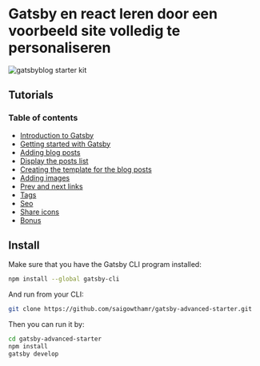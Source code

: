 # Gatsby en react leren door een voorbeeld site volledig te personaliseren


![gatsbyblog starter kit](https://i.imgur.com/TyXI76p.png)


## Tutorials

### Table of contents

- [Introduction to Gatsby](https://reactgo.com/gatsby-advanced-blog-tutorial/#introduction)
- [Getting started with Gatsby](https://reactgo.com/gatsby-advanced-blog-tutorial/#getting-started-with-gatsby)
- [Adding blog posts](https://reactgo.com/gatsby-advanced-blog-tutorial/#adding-blog-posts)
- [Display the posts list](https://reactgo.com/gatsby-advanced-blog-tutorial/#display-the-posts-list)
- [Creating the template for the blog posts](https://reactgo.com/gatsby-advanced-blog-tutorial/#creating-the-template-for-the-blog-posts)
- [Adding images](https://reactgo.com/gatsby-advanced-blog-tutorial/#adding-images-to-the-post)
- [Prev and next links](https://reactgo.com/gatsby-advanced-blog-tutorial/#prev-and-next-links)
- [Tags](https://reactgo.com/gatsby-advanced-blog-tutorial/#tags)
- [Seo](https://reactgo.com/gatsby-advanced-blog-tutorial/#seo-in-gatsby)
- [Share icons](https://reactgo.com/gatsby-advanced-blog-tutorial/#share-icons)
- [Bonus](https://reactgo.com/gatsby-advanced-blog-tutorial/#bonus)



## Install

Make sure that you have the Gatsby CLI program installed:

```sh
npm install --global gatsby-cli
```

And run from your CLI:

```sh
git clone https://github.com/saigowthamr/gatsby-advanced-starter.git
```

Then you can run it by:

```sh
cd gatsby-advanced-starter
npm install
gatsby develop
```
